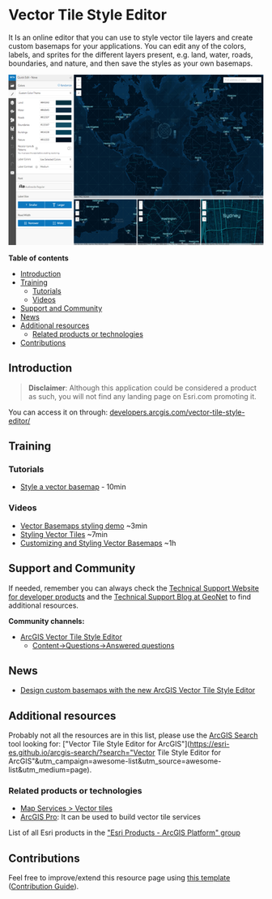 # Vector Tile Style Editor

It Is an online editor that you can use to style vector tile layers and create custom basemaps for your applications. You can edit any of the colors, labels, and sprites for the different layers present, e.g. land, water, roads, boundaries, and nature, and then save the styles as your own basemaps.

![ArcGIS Earth Screenshot](../product-thumbnails/vector-tile-style-editor.png)  

<!-- START doctoc generated TOC please keep comment here to allow auto update -->
<!-- DON'T EDIT THIS SECTION, INSTEAD RE-RUN doctoc TO UPDATE -->
**Table of contents**

- [Introduction](#introduction)
- [Training](#training)
  - [Tutorials](#tutorials)
  - [Videos](#videos)
- [Support and Community](#support-and-community)
- [News](#news)
- [Additional resources](#additional-resources)
  - [Related products or technologies](#related-products-or-technologies)
- [Contributions](#contributions)

<!-- END doctoc generated TOC please keep comment here to allow auto update -->

## Introduction

> **Disclaimer**: Although this application could be considered a product as such, you will not find any landing page on Esri.com promoting it.

You can access it on through: [developers.arcgis.com/vector-tile-style-editor/](https://developers.arcgis.com/vector-tile-style-editor/)

## Training

### Tutorials

* [Style a vector basemap](https://developers.arcgis.com/labs/arcgisonline/style-a-vector-basemap/) - 10min

### Videos

* [Vector Basemaps styling demo](https://www.youtube.com/watch?v=Ks4P2Z7Xu3s) ~3min
* [Styling Vector Tiles](https://www.youtube.com/watch?v=O54D0kilFtc) ~7min
* [Customizing and Styling Vector Basemaps](https://www.youtube.com/watch?v=COf8isFlebE) ~1h

## Support and Community

If needed, remember you can always check the [Technical Support Website for developer products](https://support.esri.com/en/Products/Developers) and the [Technical Support Blog at GeoNet](https://community.esri.com/groups/technical-support/blog/tags#/) to find additional resources.

**Community channels:**

* [ArcGIS Vector Tile Style Editor](https://community.esri.com/community/arcgis-vector-tile-style-editor)
    * [Content->Questions->Answered questions](https://community.esri.com/community/arcgis-vector-tile-style-editor/content?filterID=contentstatus%5Bpublished%5D~objecttype~thread%5Bquestions%5D~thread%5Banswered%5D)

## News

* [Design custom basemaps with the new ArcGIS Vector Tile Style Editor](https://www.esri.com/arcgis-blog/products/developers/mapping/design-custom-basemaps-with-the-new-arcgis-vector-tile-style-editor/)

## Additional resources

Probably not all the resources are in this list, please use the [ArcGIS Search](https://esri-es.github.io/arcgis-search/) tool looking for: ["Vector Tile Style Editor for ArcGIS"](https://esri-es.github.io/arcgis-search/?search="Vector Tile Style Editor for ArcGIS"&utm_campaign=awesome-list&utm_source=awesome-list&utm_medium=page).

### Related products or technologies

* [Map Services > Vector tiles](../../content/data-storage/service-types/map-service/tile-map-service/vector-tiles/README.md)
* [ArcGIS Pro](../arcgis-desktop/arcgis-pro/README.md): It can be used to build vector tile services

List of all Esri products in the ["Esri Products - ArcGIS Platform" group](https://awesome-arcgis.maps.arcgis.com/home/group.html?id=663480a878724c42aef09a523a8d5139&view=list&start=1&num=20#content)

## Contributions

Feel free to improve/extend this resource page using [this template](https://github.com/hhkaos/awesome-arcgis/blob/master/templates/PRODUCT_PAGE_TEMPLATE.md) ([Contribution Guide](https://github.com/hhkaos/awesome-arcgis/blob/master/CONTRIBUTING.md)).
